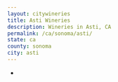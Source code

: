 ```yaml
---
layout: citywineries
title: Asti Wineries
description: Wineries in Asti, CA
permalink: /ca/sonoma/asti/
state: ca
county: sonoma
city: asti
---
```

-
